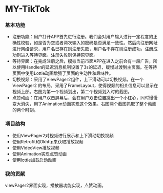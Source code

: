 # MY-TikTok
### 基本功能

+ 注册功能：用户打开APP首先进行注册。我们会对用户输入进行一定程度的正确性校验，如是否为空或者两次输入的密码是否满足一致性。然后向注册网址进行网络请求，用户名已存在则注册失败，用户名不存在则注册成功。注册成功则进入等待界面。注册失败则保持原界面。
+ 等待界面：在完成注册之后，模拟当前市面APP在进入之前会有一段广告，所以使用Handler的延迟消息机制设置了3s的延迟，缓慢过渡到主页面。在等待页面中使用Lottie动画增强了页面的生动性和趣味性。
+ 切换视频：采用了ViewPager2组件，上下滑动可以切换视频。在一个ViewPager2 的布局，采用了FrameLayout，使得视频的相关信息可以显示在视频上部。右图为第一个视频划出，第二个视频划入时的截图。
+ 点赞动画：在用户双击屏幕后，会在用户双击位置跳出一个小红心，同时慢慢变大消失，用了Animation动画实现这个效果。右图两个截图抓取了整个动画的两个时刻。

### 项目结构

 + 使用ViewPager2对视频进行展示和上下滑动切换视频
 + 使用Retrofit和Okhttp来获取播放视频
 + 使用VideoView播放视频
 + 使用Animation实现点赞动画
 + 使用lottie加载启动动画

### 我的贡献

viewPager2界面实现，播放器功能实现，点赞动画。
